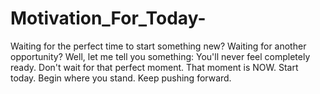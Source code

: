 # Motivation_For_Today-
Waiting for the perfect time to start something new?  Waiting for another opportunity?  Well, let me tell you something: You'll never feel completely ready.  Don't wait for that perfect moment.  That moment is NOW.  Start today. Begin where you stand. Keep pushing forward.
